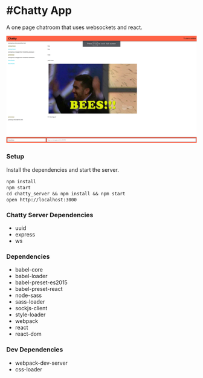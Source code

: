 #Chatty App
=====================

A one page chatroom that uses websockets and react.

![alt text](https://github.com/Matt-Greff/react-simple-boilerplate/blob/master/docs/demo-image.png?raw=true)

### Setup

Install the dependencies and start the server.

```
npm install
npm start
cd chatty_server && npm install && npm start
open http://localhost:3000
```

### Chatty Server Dependencies
* uuid
* express
* ws

### Dependencies

* babel-core
* babel-loader
* babel-preset-es2015
* babel-preset-react
* node-sass
* sass-loader
* sockjs-client
* style-loader
* webpack
* react
* react-dom

### Dev Dependencies

* webpack-dev-server
* css-loader

